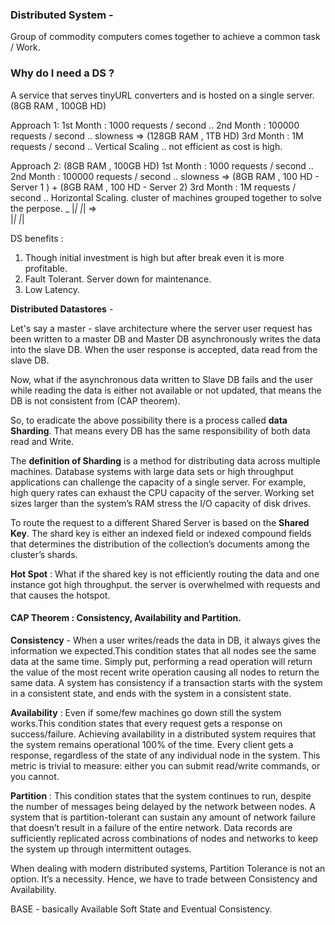 ### Distributed System - 

Group of commodity computers comes together to achieve a common task / Work.

### Why do I need a DS ?

A service that serves tinyURL converters and is hosted on a single server. (8GB RAM , 100GB HD)

Approach 1: 
1st Month : 1000 requests / second .. 
2nd Month : 100000 requests / second .. slowness => (128GB RAM , 1TB HD)
3rd Month : 1M requests / second .. Vertical Scaling .. not efficient as cost is high.


Approach 2: (8GB RAM , 100GB HD)
1st Month : 1000 requests / second .. 
2nd Month : 100000 requests / second .. slowness => (8GB RAM , 100 HD - Server 1 ) + (8GB RAM , 100 HD -  Server 2) 
3rd Month : 1M requests / second .. Horizontal Scaling. cluster of machines grouped together to solve the perpose.
 _
|_| 
|_|  ⇒    
|_|
|_|

DS benefits :

1. Though initial investment is high but after break even it is more profitable.
2. Fault Tolerant. Server down for maintenance.
3. Low Latency.




**Distributed Datastores** -

Let's say a master - slave architecture where the server user request has been written to a master DB and Master DB asynchronously writes the data into the slave DB. When the user response is accepted, data read from the slave DB.

Now, what if the asynchronous data written to Slave DB fails and the user while reading the data is either not available or not updated, that means the DB is not consistent from (CAP theorem).

So, to eradicate the above possibility there is a process called **data Sharding**. That means every DB has the same responsibility of both data read and Write.

The **definition of Sharding** is a method for distributing data across multiple machines. Database systems with large data sets or high throughput applications can challenge the capacity of a single server. For example, high query rates can exhaust the CPU capacity of the server. Working set sizes larger than the system’s RAM stress the I/O capacity of disk drives.

To route the request to a different Shared Server is based on the **Shared Key**. The shard key is either an indexed field or indexed compound fields that determines the distribution of the collection’s documents among the cluster’s shards.

**Hot Spot** : What if the shared key is not efficiently routing the data and one instance got high throughput. the server is overwhelmed with requests and that causes the hotspot.

#### CAP Theorem : Consistency, Availability and Partition.

**Consistency** - When a user writes/reads the data in DB, it always gives the information we expected.This condition states that all nodes see the same data at the same time. Simply put, performing a read operation will return the value of the most recent write operation causing all nodes to return the same data. A system has consistency if a transaction starts with the system in a consistent state, and ends with the system in a consistent state.

**Availability** : Even if some/few machines go down still the system works.This condition states that every request gets a response on success/failure. Achieving availability in a distributed system requires that the system remains operational 100% of the time. Every client gets a response, regardless of the state of any individual node in the system. This metric is trivial to measure: either you can submit read/write commands, or you cannot. 

**Partition** : This condition states that the system continues to run, despite the number of messages being delayed by the network between nodes. A system that is partition-tolerant can sustain any amount of network failure that doesn’t result in a failure of the entire network. Data records are sufficiently replicated across combinations of nodes and networks to keep the system up through intermittent outages. 

When dealing with modern distributed systems, Partition Tolerance is not an option. It’s a necessity. 
Hence, we have to trade between Consistency and Availability.

BASE - basically Available Soft State and Eventual Consistency.

